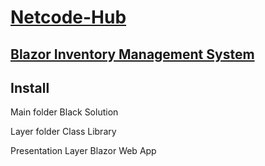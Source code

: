 # [Netcode-Hub](https://www.youtube.com/@Netcode-Hub)

## [Blazor Inventory Management System](https://www.youtube.com/watch?v=KoGJsjnKmj0)

## Install

Main folder
Black Solution

Layer folder
Class Library

Presentation Layer
Blazor Web App